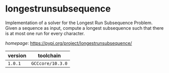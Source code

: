 # longestrunsubsequence

Implementation of a solver for the Longest Run Subsequence Problem. Given a  sequence as input, compute a longest subsequence such that there is at most one run for every  character.

*homepage*: <https://pypi.org/project/longestrunsubsequence/>

version | toolchain
--------|----------
``1.0.1`` | ``GCCcore/10.3.0``
